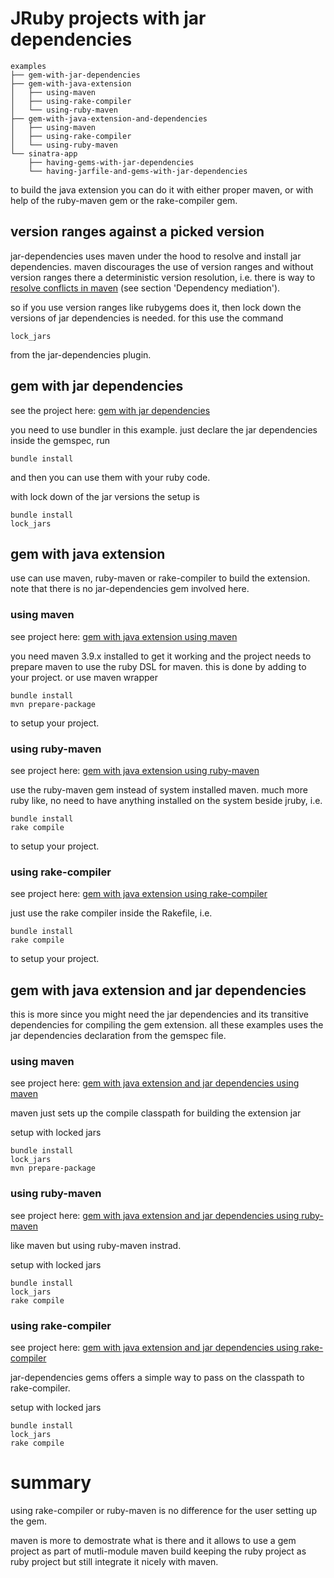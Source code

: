 # JRuby projects with jar dependencies


```
examples
├── gem-with-jar-dependencies
├── gem-with-java-extension
│   ├── using-maven
│   ├── using-rake-compiler
│   └── using-ruby-maven
├── gem-with-java-extension-and-dependencies
│   ├── using-maven
│   ├── using-rake-compiler
│   └── using-ruby-maven
└── sinatra-app
    ├── having-gems-with-jar-dependencies
    └── having-jarfile-and-gems-with-jar-dependencies
```

to build the java extension you can do it with either proper maven, or
with help of the ruby-maven gem or the rake-compiler gem.

## version ranges against a picked version

jar-dependencies uses maven under the hood to resolve and install jar
dependencies. maven discourages the use of version ranges and without
version ranges there a deterministic version resolution, i.e. there is
way to
[resolve conflicts in maven](https://maven.apache.org/guides/introduction/introduction-to-dependency-mechanism.html#Transitive_Dependencies)
(see section 'Dependency mediation').

so if you use version ranges like rubygems does it, then lock down the
versions of jar dependencies is needed. for this use the command

```
lock_jars
```

from the jar-dependencies plugin.

## gem with jar dependencies

see the project here: [gem with jar dependencies](https://github.com/mkristian/jar-dependencies/tree/master/examples/gem-with-jar-dependencies)

you need to use bundler in this example. just declare the jar
dependencies inside the gemspec, run

```
bundle install
```

and then you can use them with your ruby code.

with lock down of the jar versions the setup is

```
bundle install
lock_jars
```

## gem with java extension

use can use maven, ruby-maven or rake-compiler to build the
extension. note that there is no jar-dependencies gem involved here.

### using maven

see project here:
[gem with java extension using maven](https://github.com/mkristian/jar-dependencies/tree/master/examples/gem-with-java-extension/using-maven)

you need maven 3.9.x installed to get it working and the project needs
to prepare maven to use the ruby DSL for maven. this is done by adding
[](.mvn/extensions.xml) to your project. or use maven wrapper []()

```
bundle install
mvn prepare-package
```

to setup your project.

### using ruby-maven

see project here:
[gem with java extension using ruby-maven](https://github.com/mkristian/jar-dependencies/tree/master/examples/gem-with-java-extension/using-ruby-maven)

use the ruby-maven gem instead of system installed maven. much more ruby
like, no need to have anything installed on the system beside jruby, i.e.

```
bundle install
rake compile
```

to setup your project.

### using rake-compiler

see project here:
[gem with java extension using rake-compiler](https://github.com/mkristian/jar-dependencies/tree/master/examples/gem-with-java-extension/using-rake-compiler)

just use the rake compiler inside the Rakefile, i.e.

```
bundle install
rake compile
```

to setup your project.

## gem with java extension and jar dependencies

this is more since you might need the jar dependencies and its
transitive dependencies for compiling the gem extension. all these
examples uses the jar dependencies declaration from the gemspec file.

### using maven

see project here:
[gem with java extension and jar dependencies using maven](https://github.com/mkristian/jar-dependencies/tree/master/examples/gem-with-java-extension-and-jar-dependencies/using-maven)

maven just sets up the compile classpath for building the extension jar

setup with locked jars

```
bundle install
lock_jars
mvn prepare-package
```

### using ruby-maven

see project here:
[gem with java extension and jar dependencies using ruby-maven](https://github.com/mkristian/jar-dependencies/tree/master/examples/gem-with-java-extension-and-jar-dependencies/using-ruby-maven)

like maven but using ruby-maven instrad.

setup with locked jars

```
bundle install
lock_jars
rake compile
```

### using rake-compiler

see project here:
[gem with java extension and jar dependencies using rake-compiler](https://github.com/mkristian/jar-dependencies/tree/master/examples/gem-with-java-extension-and-jar-dependencies/using-rake-compiler)

jar-dependencies gems offers a simple way to pass on the classpath to rake-compiler.

setup with locked jars

```
bundle install
lock_jars
rake compile
```

# summary

using rake-compiler or ruby-maven is no difference for the user
setting up the gem.

maven is more to demostrate what is there and it allows to use a gem
project as part of mutli-module maven build keeping the ruby project
as ruby project but still integrate it nicely with maven.
